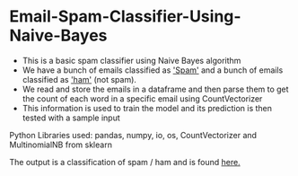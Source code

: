 # Email-Spam-Classifier-Using-Naive-Bayes

* This is a basic spam classifier using Naive Bayes algorithm
* We have a bunch of emails classified as ['Spam'](https://github.com/Surya-Murali/Email-Spam-Classifier-Using-Naive-Bayes/tree/master/emails/spam)
and a bunch of emails classified as ['ham'](https://github.com/Surya-Murali/Email-Spam-Classifier-Using-Naive-Bayes/tree/master/emails/ham)
(not spam). 
* We read and store the emails in a dataframe and then parse them to get the count of each word in a specific email using CountVectorizer
* This information is used to train the model and its prediction is then tested with a sample input

Python Libraries used: pandas, numpy, io, os, CountVectorizer and MultinomialNB from sklearn

The output is a classification of spam / ham and is found [here.](https://github.com/Surya-Murali/Email-Spam-Classifier-Using-Naive-Bayes/blob/master/SpamClassifierOutput.txt)
